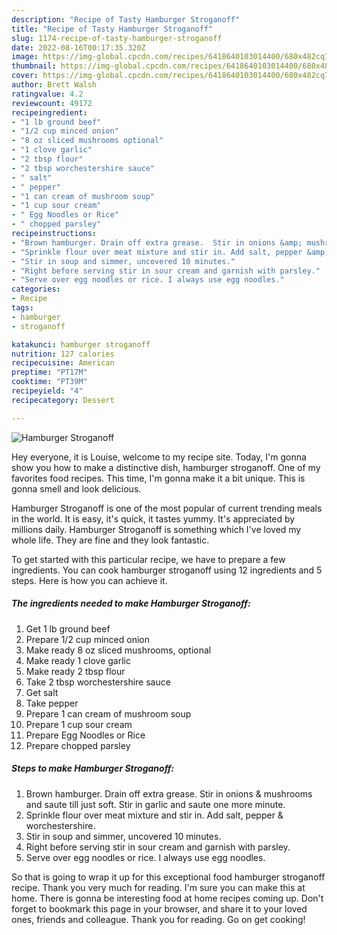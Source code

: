 ```yaml
---
description: "Recipe of Tasty Hamburger Stroganoff"
title: "Recipe of Tasty Hamburger Stroganoff"
slug: 1174-recipe-of-tasty-hamburger-stroganoff
date: 2022-08-16T00:17:35.320Z
image: https://img-global.cpcdn.com/recipes/6418640103014400/680x482cq70/hamburger-stroganoff-recipe-main-photo.jpg
thumbnail: https://img-global.cpcdn.com/recipes/6418640103014400/680x482cq70/hamburger-stroganoff-recipe-main-photo.jpg
cover: https://img-global.cpcdn.com/recipes/6418640103014400/680x482cq70/hamburger-stroganoff-recipe-main-photo.jpg
author: Brett Walsh
ratingvalue: 4.2
reviewcount: 49172
recipeingredient:
- "1 lb ground beef"
- "1/2 cup minced onion"
- "8 oz sliced mushrooms optional"
- "1 clove garlic"
- "2 tbsp flour"
- "2 tbsp worchestershire sauce"
- " salt"
- " pepper"
- "1 can cream of mushroom soup"
- "1 cup sour cream"
- " Egg Noodles or Rice"
- " chopped parsley"
recipeinstructions:
- "Brown hamburger. Drain off extra grease.  Stir in onions &amp; mushrooms and saute till just soft.  Stir in garlic and saute one more minute."
- "Sprinkle flour over meat mixture and stir in. Add salt, pepper &amp; worchestershire."
- "Stir in soup and simmer, uncovered 10 minutes."
- "Right before serving stir in sour cream and garnish with parsley."
- "Serve over egg noodles or rice. I always use egg noodles."
categories:
- Recipe
tags:
- hamburger
- stroganoff

katakunci: hamburger stroganoff 
nutrition: 127 calories
recipecuisine: American
preptime: "PT17M"
cooktime: "PT39M"
recipeyield: "4"
recipecategory: Dessert

---
```



![Hamburger Stroganoff](https://img-global.cpcdn.com/recipes/6418640103014400/680x482cq70/hamburger-stroganoff-recipe-main-photo.jpg)

Hey everyone, it is Louise, welcome to my recipe site. Today, I'm gonna show you how to make a distinctive dish, hamburger stroganoff. One of my favorites food recipes. This time, I'm gonna make it a bit unique. This is gonna smell and look delicious.

Hamburger Stroganoff is one of the most popular of current trending meals in the world. It is easy, it's quick, it tastes yummy. It's appreciated by millions daily. Hamburger Stroganoff is something which I've loved my whole life. They are fine and they look fantastic.




To get started with this particular recipe, we have to prepare a few ingredients. You can cook hamburger stroganoff using 12 ingredients and 5 steps. Here is how you can achieve it.

<!--inarticleads1-->

##### The ingredients needed to make Hamburger Stroganoff:

1. Get 1 lb ground beef
1. Prepare 1/2 cup minced onion
1. Make ready 8 oz sliced mushrooms, optional
1. Make ready 1 clove garlic
1. Make ready 2 tbsp flour
1. Take 2 tbsp worchestershire sauce
1. Get  salt
1. Take  pepper
1. Prepare 1 can cream of mushroom soup
1. Prepare 1 cup sour cream
1. Prepare  Egg Noodles or Rice
1. Prepare  chopped parsley




<!--inarticleads2-->

##### Steps to make Hamburger Stroganoff:

1. Brown hamburger. Drain off extra grease.  Stir in onions &amp; mushrooms and saute till just soft.  Stir in garlic and saute one more minute.
1. Sprinkle flour over meat mixture and stir in. Add salt, pepper &amp; worchestershire.
1. Stir in soup and simmer, uncovered 10 minutes.
1. Right before serving stir in sour cream and garnish with parsley.
1. Serve over egg noodles or rice. I always use egg noodles.




So that is going to wrap it up for this exceptional food hamburger stroganoff recipe. Thank you very much for reading. I'm sure you can make this at home. There is gonna be interesting food at home recipes coming up. Don't forget to bookmark this page in your browser, and share it to your loved ones, friends and colleague. Thank you for reading. Go on get cooking!
